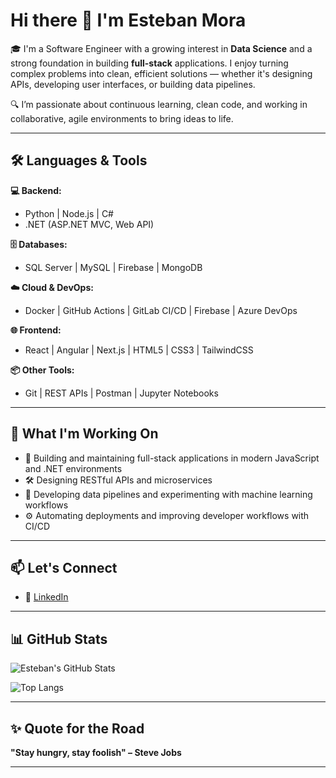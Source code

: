 # Hi there 👋 I'm Esteban Mora

🎓 I'm a Software Engineer with a growing interest in **Data Science** and a strong foundation in building **full-stack** applications. I enjoy turning complex problems into clean, efficient solutions — whether it's designing APIs, developing user interfaces, or building data pipelines.

🔍 I’m passionate about continuous learning, clean code, and working in collaborative, agile environments to bring ideas to life.

---

## 🛠️ Languages & Tools

**💻 Backend:**
- Python | Node.js | C#
- .NET (ASP.NET MVC, Web API)

**🗄️ Databases:**
- SQL Server | MySQL | Firebase | MongoDB

**☁️ Cloud & DevOps:**
- Docker | GitHub Actions | GitLab CI/CD | Firebase | Azure DevOps

**🌐 Frontend:**
- React | Angular | Next.js | HTML5 | CSS3 | TailwindCSS

**📦 Other Tools:**
- Git | REST APIs | Postman | Jupyter Notebooks

---

## 🚀 What I'm Working On

- 🧩 Building and maintaining full-stack applications in modern JavaScript and .NET environments  
- 🛠️ Designing RESTful APIs and microservices  
- 🧪 Developing data pipelines and experimenting with machine learning workflows  
- ⚙️ Automating deployments and improving developer workflows with CI/CD

---

## 📫 Let's Connect

- 💼 [LinkedIn](https://www.linkedin.com/in/esteban-mora-5713761a2/)

---

## 📊 GitHub Stats

![Esteban's GitHub Stats](https://github-readme-stats.vercel.app/api?username=EstebanMoraG2002&show_icons=true&theme=tokyonight)

![Top Langs](https://github-readme-stats.vercel.app/api/top-langs/?username=EstebanMoraG2002&layout=compact&theme=tokyonight)

---

## ✨ Quote for the Road

**"Stay hungry, stay foolish" – Steve Jobs**

---

